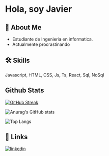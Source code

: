# Hola, soy Javier

## 🚀 About Me

* Estudiante de Ingenieria en informatica.
* Actualmente procrastinando

## 🛠 Skills
Javascript, HTML, CSS, Js, Ts, React, Sql, NoSql

## Github Stats

[![GitHub Streak](https://github-readme-streak-stats.herokuapp.com?user=Nyken000&theme=gotham)](https://git.io/streak-stats)

![Anurag's GitHub stats](https://github-readme-stats.vercel.app/api?username=Nyken000&show_icons=true&theme=tokyonight)

![Top Langs](https://github-readme-stats.vercel.app/api/top-langs/?username=Nyken000&langs_count=8&theme=tokyonight)
## 🔗 Links
[![linkedin](https://img.shields.io/badge/linkedin-0A66C2?style=for-the-badge&logo=linkedin&logoColor=white)](https://www.linkedin.com/in/javier-manriquez-ba7baa342/)


